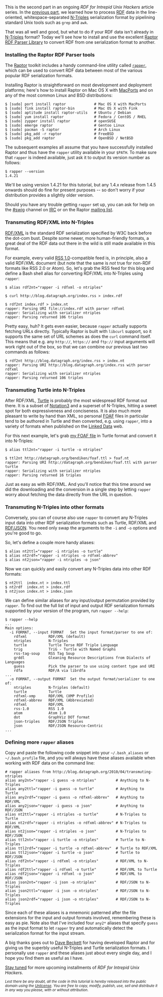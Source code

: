 This is the second part in an ongoing _RDF for Intrepid Unix Hackers_ article series. In the [previous part](http://blog.datagraph.org/2010/03/grepping-ntriples), we learned how to process [RDF][] data in the line-oriented, whitespace-separated [N-Triples][] serialization format by pipelining standard Unix tools such as `grep` and `awk`.

That was all well and good, but what to do if your RDF data isn't already in [N-Triples][] format?
Today we'll see how to install and use the excellent [Raptor RDF Parser Library][Raptor] to convert RDF from one serialization format to another.

### Installing the Raptor RDF Parser tools

The [Raptor][Raptor] toolkit includes a handy command-line utility called [`rapper`][rapper], which can be used to convert RDF data between most of the various popular RDF serialization formats.

Installing Raptor is straightforward on most development and deployment platforms; here's how to install Raptor on Mac OS X with [MacPorts][] and on any of the most common Linux and BSD distributions:

    $ [sudo] port install raptor             # Mac OS X with MacPorts
    $ [sudo] fink install raptor-bin         # Mac OS X with Fink
    $ [sudo] aptitude install raptor-utils   # Ubuntu / Debian
    $ [sudo] yum install raptor              # Fedora / CentOS / RHEL
    $ [sudo] zypper install raptor           # openSUSE
    $ [sudo] emerge raptor                   # Gentoo Linux
    $ [sudo] pacman -S raptor                # Arch Linux
    $ [sudo] pkg_add -r raptor               # FreeBSD
    $ [sudo] pkg_add raptor                  # OpenBSD / NetBSD

The subsequent examples all assume that you have successfully installed Raptor and thus have the `rapper` utility available in your `$PATH`. To make sure that `rapper` is indeed available, just ask it to output its version number as follows:

    $ rapper --version
    1.4.21

We'll be using version 1.4.21 for this tutorial, but any 1.4.x release from 1.4.5 onwards should do fine for present purposes -- so don't worry if your distribution provides a slightly older version.

Should you have any trouble getting `rapper` set up, you can ask for help on the [#swig][] channel on [IRC](http://freenode.net/) or on the Raptor [mailing list](http://librdf.org/lists/).

### Transmuting RDF/XML into N-Triples

[RDF/XML][] is the standard RDF serialization specified by W3C back before the dot-com bust. Despite some newer, more human-friendly formats, a great deal of the RDF data out there in the wild is still made available in this format.

For example, every valid [RSS 1.0][]-compatible feed is, in principle, also a valid RDF/XML document (but note that the same is _not_ true for non-RDF formats like RSS 2.0 or Atom). So, let's grab the RSS feed for this blog and define a Bash shell alias for converting RDF/XML into N-Triples using `rapper`:

    $ alias rdf2nt="rapper -i rdfxml -o ntriples"
    
    $ curl http://blog.datagraph.org/index.rss > index.rdf
    
    $ rdf2nt index.rdf > index.nt
    rapper: Parsing URI file://index.rdf with parser rdfxml
    rapper: Serializing with serializer ntriples
    rapper: Parsing returned 106 triples

Pretty easy, huh? It gets even easier, because `rapper` actually supports fetching URLs directly. Typically Raptor is built with `libcurl` support, so it supports the same set of URL schemes as does the `curl` command itself. This means that e.g. any `http://`, `https://` and `ftp://` input arguments will work right out of the box, so that we can combine our previous last two commands as follows:

    $ rdf2nt http://blog.datagraph.org/index.rss > index.nt
    rapper: Parsing URI http://blog.datagraph.org/index.rss with parser rdfxml
    rapper: Serializing with serializer ntriples
    rapper: Parsing returned 106 triples

### Transmuting Turtle into N-Triples

After RDF/XML, [Turtle][] is probably the most widespread RDF format out there. It is a subset of [Notation3][N3] and a superset of N-Triples, hitting a sweet spot for both expressiveness and conciseness. It is also much more pleasant to write by hand than XML, so personal [FOAF][] files in particular tend to be authored in Turtle and then converted, e.g. using `rapper`, into a variety of formats when published on the [Linked Data][] web.

For this next example, let's grab [my FOAF file](http://datagraph.org/bendiken/foaf) in Turtle format and convert it into N-Triples:

    $ alias ttl2nt="rapper -i turtle -o ntriples"
    
    $ ttl2nt http://datagraph.org/bendiken/foaf.ttl > foaf.nt
    rapper: Parsing URI http://datagraph.org/bendiken/foaf.ttl with parser turtle
    rapper: Serializing with serializer ntriples
    rapper: Parsing returned 16 triples

Just as easy as with RDF/XML. And you'll notice that this time around we did the downloading and the conversion in a single step by letting `rapper` worry about fetching the data directly from the URL in question.

### Transmuting N-Triples into other formats

Conversely, you can of course also use `rapper` to convert any N-Triples input data into other RDF serialization formats such as Turtle, RDF/XML and [RDF/JSON][]. You need only swap the arguments to the `-i` and `-o` options and you're good to go.

So, let's define a couple more handy aliases:

    $ alias nt2ttl="rapper -i ntriples -o turtle"
    $ alias nt2rdf="rapper -i ntriples -o rdfxml-abbrev"
    $ alias nt2json="rapper -i ntriples -o json"

Now we can quickly and easily convert any N-Triples data into other RDF formats:

    $ nt2ttl  index.nt > index.ttl
    $ nt2rdf  index.nt > index.rdf
    $ nt2json index.nt > index.json

We can define similar aliases for any input/output permutation provided by `rapper`. To find out the full list of input and output RDF serialization formats supported by your version of the program, run `rapper --help`:

    $ rapper --help
    ...
    Main options:
      -i FORMAT, --input FORMAT   Set the input format/parser to one of:
        rdfxml          RDF/XML (default)
        ntriples        N-Triples
        turtle          Turtle Terse RDF Triple Language
        trig            TriG - Turtle with Named Graphs
        rss-tag-soup    RSS Tag Soup
        grddl           Gleaning Resource Descriptions from Dialects of Languages
        guess           Pick the parser to use using content type and URI
        rdfa            RDF/A via librdfa
    ...
      -o FORMAT, --output FORMAT  Set the output format/serializer to one of:
        ntriples        N-Triples (default)
        turtle          Turtle
        rdfxml-xmp      RDF/XML (XMP Profile)
        rdfxml-abbrev   RDF/XML (Abbreviated)
        rdfxml          RDF/XML
        rss-1.0         RSS 1.0
        atom            Atom 1.0
        dot             GraphViz DOT format
        json-triples    RDF/JSON Triples
        json            RDF/JSON Resource-Centric
    ...

### Defining more `rapper` aliases

Copy and paste the following code snippet into your `~/.bash_aliases` or `~/.bash_profile` file, and you will always have these aliases available when working with RDF data on the command line:

    # rapper aliases from http://blog.datagraph.org/2010/04/transmuting-ntriples
    alias any2nt="rapper -i guess -o ntriples"         # Anything to N-Triples
    alias any2ttl="rapper -i guess -o turtle"          # Anything to Turtle
    alias any2rdf="rapper -i guess -o rdfxml-abbrev"   # Anything to RDF/XML
    alias any2json="rapper -i guess -o json"           # Anything to RDF/JSON
    alias nt2ttl="rapper -i ntriples -o turtle"        # N-Triples to Turtle
    alias nt2rdf="rapper -i ntriples -o rdfxml-abbrev" # N-Triples to RDF/XML
    alias nt2json="rapper -i ntriples -o json"         # N-Triples to RDF/JSON
    alias ttl2nt="rapper -i turtle -o ntriples"        # Turtle to N-Triples
    alias ttl2rdf="rapper -i turtle -o rdfxml-abbrev"  # Turtle to RDF/XML
    alias ttl2json="rapper -i turtle -o json"          # Turtle to RDF/JSON
    alias rdf2nt="rapper -i rdfxml -o ntriples"        # RDF/XML to N-Triples
    alias rdf2ttl="rapper -i rdfxml -o turtle"         # RDF/XML to Turtle
    alias rdf2json="rapper -i rdfxml -o json"          # RDF/XML to RDF/JSON
    alias json2nt="rapper -i json -o ntriples"         # RDF/JSON to N-Triples
    alias json2ttl="rapper -i json -o ntriples"        # RDF/JSON to N-Triples
    alias json2rdf="rapper -i json -o ntriples"        # RDF/JSON to N-Triples

Since each of these aliases is a mnemonic patterned after the file extensions for the input and output formats involved, remembering these is easy as pie. Note also that I've included four `any2*` aliases that specify `guess` as the input format to let `rapper` try and automatically detect the serialization format for the input stream.

A big thanks goes out to [Dave Beckett][] for having developed Raptor and for giving us the superbly useful N-Triples and Turtle serialization formats. I personally use `rapper` and these aliases just about every single day, and I hope you find them as useful as I have.

[Stay tuned](http://feeds.feedburner.com/datagraph) for more upcoming installments of _RDF for Intrepid Unix Hackers_.

<small><em>Lest there be any doubt, all the code in this tutorial is hereby
released into the public domain using the [Unlicense][]. You are free to
copy, modify, publish, use, sell and distribute it in any way you please,
with or without attribution.</em></small>

[RDF]:          http://www.w3.org/RDF/
[RDF/XML]:      http://www.w3.org/TR/REC-rdf-syntax/
[Turtle]:       http://en.wikipedia.org/wiki/Turtle_(syntax)
[TriG]:         http://www4.wiwiss.fu-berlin.de/bizer/TriG/
[N-Triples]:    http://en.wikipedia.org/wiki/N-Triples
[RSS 1.0]:      http://web.resource.org/rss/1.0/
[MacPorts]:     http://www.macports.org/
[Raptor]:       http://librdf.org/raptor/
[rapper]:       http://librdf.org/raptor/rapper.html
[N3]:           http://en.wikipedia.org/wiki/Notation3
[FOAF]:         http://en.wikipedia.org/wiki/FOAF_(software)
[RDF/JSON]:     http://n2.talis.com/wiki/RDF_JSON_Specification
[#swig]:        http://swig.xmlhack.com/
[Linked Data]:  http://linkeddata.org/
[Dave Beckett]: http://www.dajobe.org/
[Unlicense]:    http://unlicense.org/
